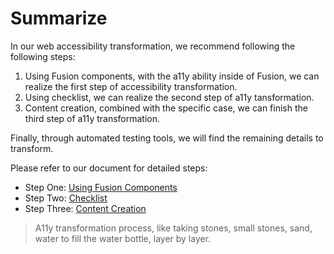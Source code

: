 # Summarize

In our web accessibility transformation, we recommend following the following steps:

1. Using Fusion components, with the a11y ability inside of Fusion, we can realize the first step of accessibility transformation.
2. Using checklist, we can realize the second step of a11y tansformation.
3. Content creation, combined with the specific case, we can finish the third step of a11y transformation.

Finally, through automated testing tools, we will find the remaining details to transform.

Please refer to our document for detailed steps:

* Step One: [Using Fusion Components](component-usage.md)
* Step Two: [Checklist](checklist.md)
* Step Three: [Content Creation](content-creation.md)

> A11y transformation process, like taking stones, small stones, sand, water to fill the water bottle, layer by layer.
